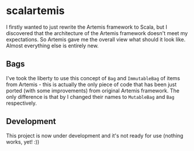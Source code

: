 # scalartemis

I firstly wanted to just rewrite the Artemis framework to Scala, but I discovered that the architecture of 
the Artemis framework doesn't meet my expectations. So Artemis gave me the overall view what should it 
look like. Almost everything else is entirely new.


## Bags
I've took the liberty to use this concept of `Bag` and `ImmutableBag` of items from Artemis - this is actually 
the only piece of code that has been just ported (with some improvements) from original Artemis framework. 
The only difference is that by I changed their names to `MutableBag` and `Bag` respectively.

## Development
This project is now under development and it's not ready for use (nothing works, yet! :))
